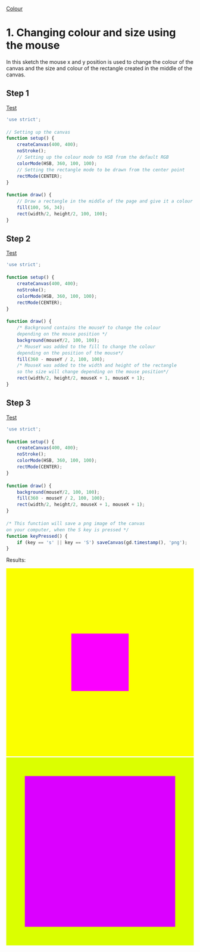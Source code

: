 [Colour](../)

# 1. Changing colour and size using the mouse

In this sketch the mouse x and y position is used to change the colour of the canvas and the size and colour of the rectangle created in the middle of the canvas.

## Step 1

[Test](step01/)

```js
'use strict';

// Setting up the canvas
function setup() {
    createCanvas(400, 400);
    noStroke();
    // Setting up the colour mode to HSB from the default RGB
    colorMode(HSB, 360, 100, 100);
    // Setting the rectangle mode to be drawn from the center point
    rectMode(CENTER);
}

function draw() {
    // Draw a rectangle in the middle of the page and give it a colour
    fill(100, 56, 34);
    rect(width/2, height/2, 100, 100);
}
```

## Step 2

[Test](step02/)

```js
'use strict';

function setup() {
    createCanvas(400, 400);
    noStroke();
    colorMode(HSB, 360, 100, 100);
    rectMode(CENTER);
}

function draw() {
    /* Background contains the mouseY to change the colour 
    depending on the mouse position */
    background(mouseY/2, 100, 100);
    /* MouseY was added to the fill to change the colour
    depending on the position of the mouse*/
    fill(360 - mouseY / 2, 100, 100);
    /* MouseX was added to the width and height of the rectangle
    so the size will change depending on the mouse position*/ 
    rect(width/2, height/2, mouseX + 1, mouseX + 1);
}
```

## Step 3

[Test](step03/)

```js
'use strict';

function setup() {
    createCanvas(400, 400);
    noStroke();
    colorMode(HSB, 360, 100, 100);
    rectMode(CENTER);
}

function draw() {
    background(mouseY/2, 100, 100);
    fill(360 - mouseY / 2, 100, 100);
    rect(width/2, height/2, mouseX + 1, mouseX + 1);
}

/* This function will save a png image of the canvas 
on your computer, when the S key is pressed */
function keyPressed() {
    if (key == 's' || key == 'S') saveCanvas(gd.timestamp(), 'png');
}
```
Results:

![Colour Change 1](../images/colour_01a.png?raw=true "Colour changes")
![Colour Change 2](../images/colour_01b.png?raw=true "Colour changes")
